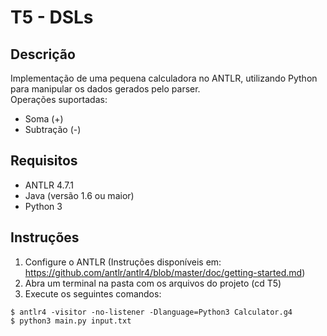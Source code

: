 # T5 - DSLs  

## Descrição  
Implementação de uma pequena calculadora no ANTLR, utilizando Python para manipular os dados gerados pelo parser.  
Operações suportadas:
* Soma (+)
* Subtração (-)

## Requisitos  
* ANTLR 4.7.1  
* Java (versão 1.6 ou maior)  
* Python 3

## Instruções  
1. Configure o ANTLR (Instruções disponíveis em: https://github.com/antlr/antlr4/blob/master/doc/getting-started.md)  
1. Abra um terminal na pasta com os arquivos do projeto (cd T5)  
1. Execute os seguintes comandos:
```
$ antlr4 -visitor -no-listener -Dlanguage=Python3 Calculator.g4
$ python3 main.py input.txt
```
